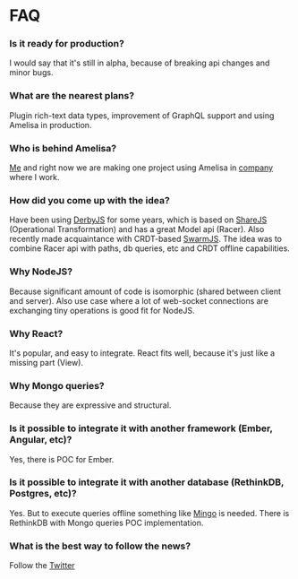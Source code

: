 # FAQ

### Is it ready for production?

I would say that it's still in alpha, because of breaking api changes and minor bugs.

### What are the nearest plans?

Plugin rich-text data types, improvement of GraphQL support and using Amelisa in production.

### Who is behind Amelisa?

[Me](https://github.com/vmakhaev) and right now we are making one project using Amelisa in [company](http://decisionmapper.com/) where I work.

### How did you come up with the idea?

Have been using [DerbyJS](http://derbyjs.com/) for some years, which is based on [ShareJS](https://github.com/share/ShareJS) (Operational Transformation) and has a great Model api (Racer). Also recently made acquaintance with CRDT-based [SwarmJS](https://github.com/gritzko/swarm). The idea was to combine Racer api with paths, db queries, etc and CRDT offline capabilities.

### Why NodeJS?

Because significant amount of code is isomorphic (shared between client and server). Also use case where a lot of web-socket connections are exchanging tiny operations is good fit for NodeJS.

### Why React?

It's popular, and easy to integrate. React fits well, because it's just like a missing part (View).

### Why Mongo queries?

Because they are expressive and structural.

### Is it possible to integrate it with another framework (Ember, Angular, etc)?

Yes, there is POC for Ember.

### Is it possible to integrate it with another database (RethinkDB, Postgres, etc)?

Yes. But to execute queries offline something like [Mingo](https://github.com/kofrasa/mingo) is needed.
There is RethinkDB with Mongo queries POC implementation.

### What is the best way to follow the news?

Follow the [Twitter](https://twitter.com/amelisajs)
